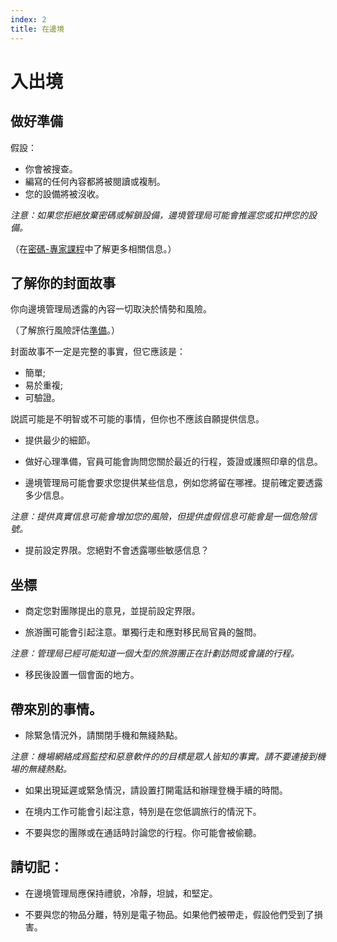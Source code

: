 ```yaml
---
index: 2
title: 在邊境
---
```

# 入出境

## 做好準備

假設：

*   你會被搜查。
*   編寫的任何內容都將被閱讀或複制。
*   您的設備將被沒收。

_注意：如果您拒絕放棄密碼或解鎖設備，邊境管理局可能會推遲您或扣押您的設備。_

（在[密碼-專家課程](umbrella://information/passwords/expert)中了解更多相關信息。）

## 了解你的封面故事

你向邊境管理局透露的內容一切取決於情勢和風險。

（了解旅行風險評估[準備](umbrella://travel/preparation)。）

封面故事不一定是完整的事實，但它應該是：

*   簡單;
*   易於重複;
*   可驗證。

説謊可能是不明智或不可能的事情，但你也不應該自願提供信息。

*   提供最少的細節。

*   做好心理準備，官員可能會詢問您關於最近的行程，簽證或護照印章的信息。

*   邊境管理局可能會要求您提供某些信息，例如您將留在哪裡。提前確定要透露多少信息。

*注意：提供真實信息可能會增加您的風險，但提供虛假信息可能會是一個危險信號。*

*   提前設定界限。您絕對不會透露哪些敏感信息？

## 坐標

*   商定您對團隊提出的意見，並提前設定界限。

*   旅游團可能會引起注意。單獨行走和應對移民局官員的盤問。

*注意：管理局已經可能知道一個大型的旅游團正在計劃訪問或會議的行程。*

*   移民後設置一個會面的地方。

## 帶來別的事情。

*   除緊急情況外，請關閉手機和無綫熱點。

*注意：機場網絡成爲監控和惡意軟件的的目標是眾人皆知的事實。請不要連接到機場的無綫熱點。*

*   如果出現延遲或緊急情況，請設置打開電話和辦理登機手續的時間。

*   在境内工作可能會引起注意，特別是在您低調旅行的情況下。

*   不要與您的團隊或在通話時討論您的行程。你可能會被偷聽。

## 請切記：

*   在邊境管理局應保持禮貌，冷靜，坦誠，和堅定。

*   不要與您的物品分離，特別是電子物品。如果他們被帶走，假設他們受到了損害。